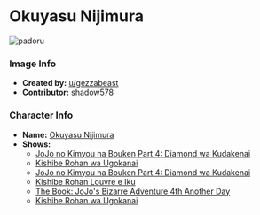 # Okuyasu Nijimura

![padoru](https://raw.githubusercontent.com/shadow578/Padoru-Padoru/master/Padoru/jojos-okuyasu-nijimura.png "Okuyasu Nijimura")

### Image Info
* **Created by:**    [u/gezzabeast](https://www.reddit.com/r/Padoru/comments/e4b95z/okuyasu_from_jojos_bizarre_adventure_part_4_i/)
* **Contributor:**   shadow578

### Character Info
* **Name:**   [Okuyasu Nijimura](https://myanimelist.net/character/28991)
* **Shows:**
  * [JoJo no Kimyou na Bouken Part 4: Diamond wa Kudakenai](https://myanimelist.net/anime/31933/JoJo_no_Kimyou_na_Bouken_Part_4__Diamond_wa_Kudakenai)
  * [Kishibe Rohan wa Ugokanai](https://myanimelist.net/anime/33191/Kishibe_Rohan_wa_Ugokanai)
  * [JoJo no Kimyou na Bouken Part 4: Diamond wa Kudakenai](https://myanimelist.net/manga/3006/JoJo_no_Kimyou_na_Bouken_Part_4__Diamond_wa_Kudakenai)
  * [Kishibe Rohan Louvre e Iku](https://myanimelist.net/manga/19423/Kishibe_Rohan_Louvre_e_Iku)
  * [The Book: JoJo's Bizarre Adventure 4th Another Day](https://myanimelist.net/manga/32991/The_Book__JoJos_Bizarre_Adventure_4th_Another_Day)
  * [Kishibe Rohan wa Ugokanai](https://myanimelist.net/manga/61959/Kishibe_Rohan_wa_Ugokanai)


